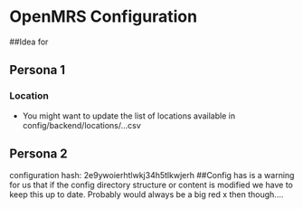 # OpenMRS Configuration

##Idea for 

## Persona 1

### Location

- You might want to update the list of locations available in config/backend/locations/...csv

## Persona 2

configuration hash: 2e9ywoierhtlwkj34h5tlkwjerh
##Config has is a warning for us that if the config directory structure or content is modified we have to keep this up to date. Probably would always be a big red x then though....

